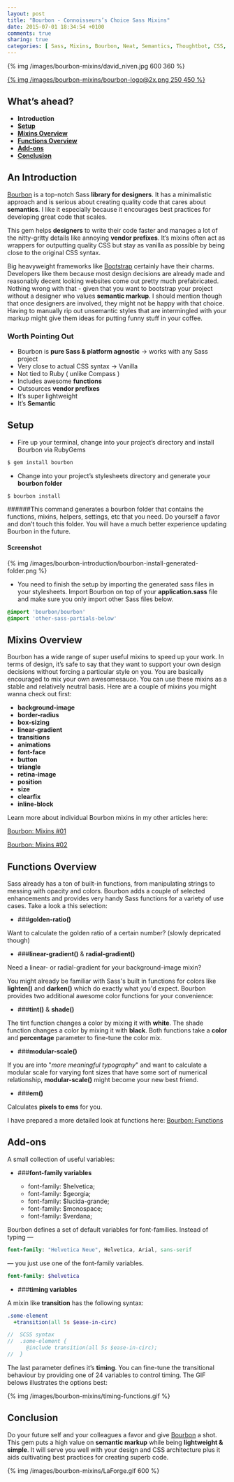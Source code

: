 ```yaml
---
layout: post
title: "Bourbon - Connoisseurs’s Choice Sass Mixins" 
date: 2015-07-01 18:34:54 +0100
comments: true
sharing: true
categories: [ Sass, Mixins, Bourbon, Neat, Semantics, Thoughtbot, CSS, Design ] 
---
```


{% img /images/bourbon-mixins/david_niven.jpg 600 360  %}

[{% img /images/bourbon-mixins/bourbon-logo@2x.png  250 450 %}](http://bourbon.io/)

## What’s ahead?

+ **Introduction**
+ [**Setup**](#setup)
+ [**Mixins Overview**](#mixins)
+ [**Functions Overview**](#functions)
+ [**Add-ons**](#addons)
+ [**Conclusion**](#conclusion)

<!--more-->

## An Introduction

[Bourbon](http://bourbon.io) is a top-notch Sass **library for designers**. It has a minimalistic approach and is serious about creating quality code that cares about **semantics**. I like it especially because it encourages best practices for developing great code that scales.

This gem helps **designers** to write their code faster and manages a lot of the nitty-gritty details like annoying **vendor prefixes**. It’s mixins often act as wrappers for outputting quality CSS but stay as vanilla as possible by being close to the original CSS syntax. 

Big heavyweight frameworks like [Bootstrap](http://getbootstrap.com) certainly have their charms. Developers like them because most design decisions are already made and reasonably decent looking websites come out pretty much prefabricated. Nothing wrong with that - given that you want to bootstrap your project without a designer who values **semantic markup**. I should mention though that once designers are involved, they might not be happy with that choice. Having to manually rip out unsemantic styles that are intermingled with your markup might give them ideas for putting funny stuff in your coffee.

### Worth Pointing Out

+ Bourbon is **pure Sass & platform agnostic** -> works with any Sass project 
+ Very close to actual CSS syntax -> Vanilla
+ Not tied to Ruby ( unlike Compass )
+ Includes awesome **functions**
+ Outsources **vendor prefixes**
+ It’s super lightweight
+ It’s **Semantic**

## <a name='setup'></a>Setup

+ Fire up your terminal, change into your project’s directory and install Bourbon via RubyGems

``` bash Terminal
$ gem install bourbon
```

+ Change into your project’s stylesheets directory and generate your **bourbon folder**

``` bash Terminal
$ bourbon install
```

######This command generates a bourbon folder that contains the functions, mixins, helpers, settings, etc that you need. Do yourself a favor and don’t touch this folder. You will have a much better experience updating Bourbon in the future.

#### Screenshot                                                                               

{% img /images/bourbon-introduction/bourbon-install-generated-folder.png %} 

+ You need to finish the setup by importing the generated sass files in your stylesheets. Import Bourbon on top of your **application.sass** file and make sure you only import other Sass files below.

```sass application.sass
@import 'bourbon/bourbon'
@import 'other-sass-partials-below'
```

## <a name='mixins'></a>Mixins Overview

Bourbon has a wide range of super useful mixins to speed up your work. In terms of design, it’s safe to say that they want to support your own design decisions without forcing a particular style on you. You are basically encouraged to mix your own awesomesauce. You can use these mixins as a stable and relatively neutral basis.
Here are a couple of mixins you might wanna check out first:

+ **background-image**
+ **border-radius**
+ **box-sizing**
+ **linear-gradient**
+ **transitions**
+ **animations**
+ **font-face**
+ **button**
+ **triangle**
+ **retina-image**
+ **position**
+ **size**
+ **clearfix**
+ **inline-block**

Learn more about individual Bourbon mixins in my other articles here: 

<a href="{{ root_url }}/blog/2015/07/05/bourbon-mixins/">Bourbon: Mixins #01</a>

<a href="{{ root_url }}/blog/2015/07/10/bourbon-mixins-02k/">Bourbon: Mixins #02</a>

## <a name='functions'></a>Functions Overview

Sass already has a ton of built-in functions, from manipulating strings to messing with opacity and colors. Bourbon adds a couple of selected enhancements and provides very handy Sass functions for a variety of use cases. Take a look a this selection:
 
+ ###**golden-ratio()**

Want to calculate the golden ratio of a certain number? (slowly depricated though)

+ ###**linear-gradient()** & **radial-gradient()** 

Need a linear- or radial-gradient for your background-image mixin?


You might already be familiar with Sass's built in functions for colors like **lighten()** and **darken()** which do exactly what you'd expect.
Bourbon provides two additional awesome color functions for your convenience:

+ ###**tint()** & **shade()**

The tint function changes a color by mixing it with **white**.
The shade function changes a color by mixing it with **black**.
Both functions take a **color** and **percentage** parameter to fine-tune the color mix.

+ ###**modular-scale()**

If you are into "*more meaningful typography*" and want to calculate a modular scale for varying font sizes that have some sort of numerical relationship, **modular-scale()** might become your new best friend.

+ ###**em()**

Calculates **pixels to ems** for you.

I have prepared a more detailed look at functions here: 
<a href="{{ root_url }}/blog/2014/01/29/bourbon-functions/">Bourbon: Functions</a>

## <a name='addons'></a>Add-ons

A small collection of useful variables:

+ ###**font-family variables**

  + font-family: $helvetica;
  + font-family: $georgia;
  + font-family: $lucida-grande;
  + font-family: $monospace;
  + font-family: $verdana;

Bourbon defines a set of default variables for font-families.
Instead of typing —

``` sass traditional way of defining fonts
font-family: "Helvetica Neue", Helvetica, Arial, sans-serif
```

— you just use one of the font-family variables.

``` sass font-family variable
font-family: $helvetica
```

+ ###**timing variables**

A mixin like **transition** has the following syntax:

``` sass
.some-element
  +transition(all 5s $ease-in-circ)

//  SCSS syntax
//  .some-element {
      @include transition(all 5s $ease-in-circ);
//  }
```

The last parameter defines it’s **timing**. You can fine-tune the transitional behaviour by providing one of 24 variables to control timing. The GIF belows illustrates the options best:

{% img /images/bourbon-mixins/timing-functions.gif %}

## <a name='conclusion'></a>Conclusion

Do your future self and your colleagues a favor and give [Bourbon](http://bourbon.io) a shot. This gem puts a high value on **semantic markup** while being **lightweight & simple**. It will serve you well with your design and CSS architecture plus it aids cultivating best practices for creating superb code. 

{% img /images/bourbon-mixins/LaForge.gif 600 %}
